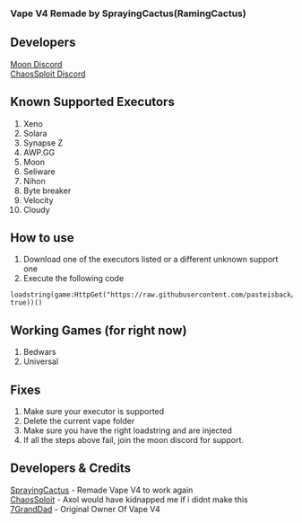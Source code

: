 ### Vape V4 Remade by SprayingCactus(RamingCactus)

## Developers
[Moon Discord](https://discord.gg/9gFABDVsP3)
<br/>
[ChaosSploit Discord](https://discord.gg/MKx5uDqv)

## Known Supported Executors
1. Xeno
2. Solara
3. Synapse Z
4. AWP.GG
5. Moon
6. Seliware
7. Nihon
8. Byte breaker
9. Velocity
10. Cloudy

## How to use
1. Download one of the executors listed or a different unknown support one
2. Execute the following code
```luau
loadstring(game:HttpGet("https://raw.githubusercontent.com/pasteisback/uoihiubhpibgp/main/NewMainScript.lua", true))()
```

## Working Games (for right now)
1. Bedwars
2. Universal

## Fixes
1. Make sure your executor is supported
2. Delete the current vape folder
3. Make sure you have the right loadstring and are injected
4. If all the steps above fail, join the moon discord for support.

## Developers & Credits
[SprayingCactus](https://github.com/pasteisback) - Remade Vape V4 to work again
<br/>
[ChaosSploit](https://discord.gg/MKx5uDqv) - Axol would have kidnapped me if i didnt make this
<br/>
[7GrandDad](https://github.com/7GrandDadPGN) - Original Owner Of Vape V4
<br/>
